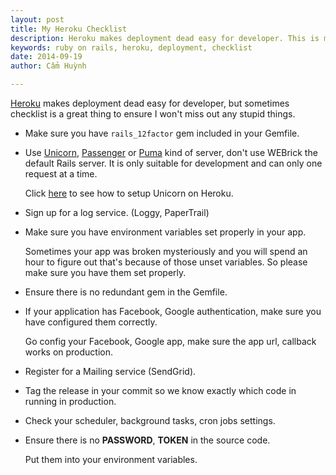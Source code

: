 ```yaml
---
layout: post
title: My Heroku Checklist
description: Heroku makes deployment dead easy for developer. This is my checklist to ensure I won't miss out any stupid things.
keywords: ruby on rails, heroku, deployment, checklist
date: 2014-09-19
author: Cẩm Huỳnh

---
```


[Heroku](http://heroku.com) makes deployment dead easy for developer, but sometimes checklist 
is a great thing to ensure I won't miss out any stupid things.

* Make sure you have `rails_12factor` gem included in your Gemfile.

* Use [Unicorn](https://github.com/defunkt/unicorn), [Passenger](https://www.phusionpassenger.com/) 
  or [Puma](http://puma.io/) kind of server, don't use WEBrick the default Rails server. 
  It is only suitable for development and can only one request at a time.

  Click [here](https://devcenter.heroku.com/articles/rails-unicorn) to see how to setup Unicorn on Heroku.

* Sign up for a log service. (Loggy, PaperTrail)

* Make sure you have environment variables set properly in your app.

  Sometimes your app was broken mysteriously and you will spend an hour to figure out that's because of those unset variables.
  So please make sure you have them set properly.

* Ensure there is no redundant gem in the Gemfile.

* If your application has Facebook, Google authentication, make sure you have configured them correctly.

  Go config your Facebook, Google app, make sure the app url, callback works on production.

* Register for a Mailing service (SendGrid).

* Tag the release in your commit so we know exactly which code in running in production.

* Check your scheduler, background tasks, cron jobs settings.

* Ensure there is no **PASSWORD**, **TOKEN** in the source code.

  Put them into your environment variables.
